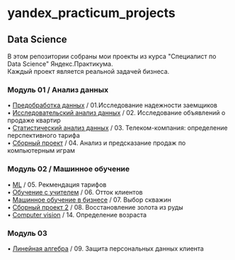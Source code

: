 # yandex_practicum_projects

## Data Science
В этом репозитории собраны мои проекты из курса "Специалист по Data Science" Яндекс.Практикума.  
Каждый проект является реальной задачей бизнеса.

### Модуль 01 / Анализ данных
• [Предобработка данных](https://github.com/Alexandr-Vell/yandex_practicum_projects/tree/main/01.%20Исследование%20надёжности%20заёмщиков) / 01.Исследование надежности заемщиков  
• [Исследовательский анализ данных](https://github.com/Alexandr-Vell/yandex_practicum_projects/tree/main/01.%20Исследование%20надёжности%20заёмщиков) / 02. Исследование объявлений о продаже квартир  
• [Статистический анализ данных](https://github.com/Alexandr-Vell/yandex_practicum_projects/tree/main/03.%20Телеком-компания%20определение%20перспективного%20тарифа) / 03. Телеком-компания: определение перспективного тарифа  
• [Сборный проект](https://github.com/Alexandr-Vell/yandex_practicum_projects/tree/main/04.%20Сборный%20проект) / 04. Анализ и предсказание продаж по компьютерным играм
### Модуль 02 / Машинное обучение
• [ML](https://github.com/Alexandr-Vell/yandex_practicum_projects/tree/main/05.%20ML%20рекомендация%20тарифов) / 05. Рекмендация тарифов  
• [Обучение с учителем](https://github.com/Alexandr-Vell/yandex_practicum_projects/tree/main/06.%20Обучение%20с%20учителем) / 06. Отток клиентов  
• [Машинное обучение в бизнесе](https://github.com/Alexandr-Vell/yandex_practicum_projects/tree/main/07.%20Выбор%20локации%20для%20скважины) / 07. Выбор скважин  
• [Сборный проект 2](https://github.com/Alexandr-Vell/yandex_practicum_projects/tree/main/08.%20Восстановление%20золота%20из%20руды) / 08. Восстановление золота из руды  
• [Computer vision](https://github.com/Alexandr-Vell/yandex_practicum_projects/tree/main/14.%20Компьютерное%20зрение) / 14. Определение возраста  

### Модуль 03   
• [Линейная алгебра](https://github.com/Alexandr-Vell/yandex_practicum_projects/tree/main/09.%20Защита%20персональных%20данных%20клиентов) / 09. Защита персональных данных клиента
